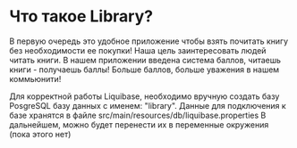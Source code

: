 # Что такое Library?

В первую очередь это удобное приложение чтобы взять почитать книгу без необходимости ее покупки! 
Наша цель заинтересовать людей читать книги.
В нашем приложении введена система баллов, читаешь книги - получаешь баллы! Больше баллов, больше уважения в нашем коммьюнити!

Для корректной работы Liquibase, необходимо вручную создать базу PosgreSQL базу данных с именем: "library".
Данные для подключения к базе хранятся в файле src/main/resources/db/liquibase.properties
В дальнейшем, можно будет перенести их в переменные окружения (пока этого нет)